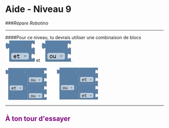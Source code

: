 # Aide - Niveau 9
###_Répare Robotino_

---

####Pour ce niveau, tu devrais utiliser une combinaison de blocs ![Bloc ET][bloc_et_] et ![Bloc OU][bloc_ou_].

![bloc_et_ou][bloc_et_ou_]

---





## <span style="color: #800080">À ton tour d'essayer</span>

[bloc_et_ou_]: img/bloc_et_ou.png
[bloc_et_]: img/bloc_et.png
[bloc_ou_]: img/bloc_ou.png
